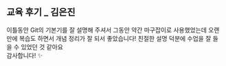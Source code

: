 ## 교육 후기 _ 김은진
이틀동안 Git의 기본기를 잘 설명해 주셔서 
그동안 약간 마구잡이로 사용했었는데
오랜만에 복습도 하면서 개념 정리가 잘 되서 좋았습니다! 
친절한 설명 덕분에 수업을 잘 들을 수 있었던 것 같아요
<br> 감사합니다! :sparkles: 
